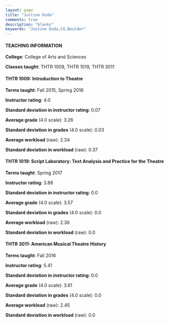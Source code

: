 ```yaml
---
layout: page
title: "Justine Duda" 
comments: true
description: "blanks"
keywords: "Justine Duda,CU,Boulder"
---
```

<head>
<script src="https://ajax.googleapis.com/ajax/libs/jquery/2.1.3/jquery.min.js"></script>
<script src="https://dl.dropboxusercontent.com/s/pc42nxpaw1ea4o9/highcharts.js?dl=0"></script>
<!-- <script src="../assets/js/highcharts.js"></script> -->
<style type="text/css">@font-face {
	font-family: "Bebas Neue";
	src: url(https://www.filehosting.org/file/details/544349/BebasNeue Regular.otf) format("opentype");
	}
	h1.Bebas { 
		font-family: "Bebas Neue", Verdana, Tahoma;
	}
</style>
</head>
	   
#### TEACHING INFORMATION

**College**: College of Arts and Sciences

**Classes taught**: THTR 1009, THTR 1019, THTR 3011

#### THTR 1009: Introduction to Theatre

**Terms taught**: Fall 2015, Spring 2016

**Instructor rating**: 4.0

**Standard deviation in instructor rating**: 0.07

**Average grade** (4.0 scale): 3.26

**Standard deviation in grades** (4.0 scale): 0.03

**Average workload** (raw): 2.34

**Standard deviation in workload** (raw): 0.37

#### THTR 1019: Script Laboratory: Text Analysis and Practice for the Theatre

**Terms taught**: Spring 2017

**Instructor rating**: 3.88

**Standard deviation in instructor rating**: 0.0

**Average grade** (4.0 scale): 3.57

**Standard deviation in grades** (4.0 scale): 0.0

**Average workload** (raw): 2.36

**Standard deviation in workload** (raw): 0.0

#### THTR 3011: American Musical Theatre History

**Terms taught**: Fall 2016

**Instructor rating**: 5.41

**Standard deviation in instructor rating**: 0.0

**Average grade** (4.0 scale): 3.61

**Standard deviation in grades** (4.0 scale): 0.0

**Average workload** (raw): 2.45

**Standard deviation in workload** (raw): 0.0

